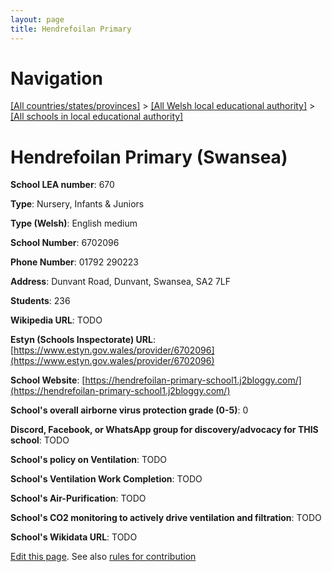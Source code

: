 ```yaml
---
layout: page
title: Hendrefoilan Primary
---
```

# Navigation

[[All countries/states/provinces]](../../..) > [[All Welsh local educational authority]](../..) > [[All schools in local educational authority]](..)

# Hendrefoilan Primary (Swansea)

**School LEA number**: 670

**Type**: Nursery, Infants & Juniors

**Type (Welsh)**: English medium

**School Number**: 6702096

**Phone Number**: 01792 290223

**Address**: Dunvant Road, Dunvant, Swansea, SA2 7LF

**Students**: 236

**Wikipedia URL**: TODO

**Estyn (Schools Inspectorate) URL**: [https://www.estyn.gov.wales/provider/6702096](https://www.estyn.gov.wales/provider/6702096)

**School Website**: [https://hendrefoilan-primary-school1.j2bloggy.com/](https://hendrefoilan-primary-school1.j2bloggy.com/)

**School's overall airborne virus protection grade (0-5)**: 0

**Discord, Facebook, or WhatsApp group for discovery/advocacy for THIS school**: TODO

**School's policy on Ventilation**: TODO

**School's Ventilation Work Completion**: TODO

**School's Air-Purification**: TODO

**School's CO2 monitoring to actively drive ventilation and filtration**: TODO

**School's Wikidata URL**: TODO




[Edit this page](https://github.com/VentilationProject/Wales/edit/prif/./Swansea/Hendrefoilan_Primary.md). See also [rules for contribution](../../../contribution-rules/)
